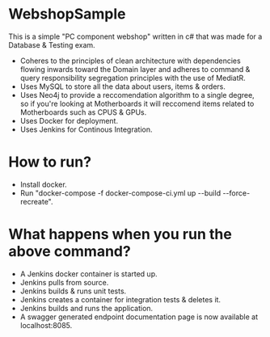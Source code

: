 # WebshopSample

This is a simple "PC component webshop" written in c# that was made for a Database & Testing exam. 
- Coheres to the principles of clean architecture with dependencies flowing inwards toward the Domain layer and adheres to command & query   responsibility segregation principles with the use of MediatR. 
- Uses MySQL to store all the data about users, items & orders.
- Uses Neo4j to provide a reccomendation algorithm to a single degree, so if you're looking at Motherboards it will reccomend items         related to Motherboards such as CPUS & GPUs.
- Uses Docker for deployment.
- Uses Jenkins for Continous Integration.

# How to run? 

- Install docker.
- Run "docker-compose -f docker-compose-ci.yml up --build --force-recreate".

# What happens when you run the above command?

- A Jenkins docker container is started up.
- Jenkins pulls from source.
- Jenkins builds & runs unit tests.
- Jenkins creates a container for integration tests & deletes it.
- Jenkins builds and runs the application. 
- A swagger generated endpoint documentation page is now available at localhost:8085.
